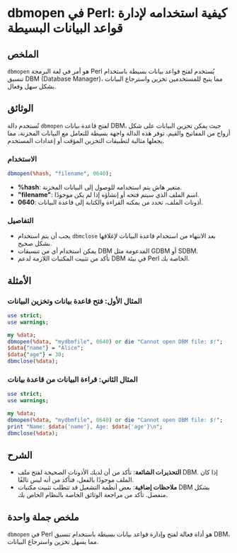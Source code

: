 <!--
Meta Description: # dbmopen في Perl: كيفية استخدامه لإدارة قواعد البيانات البسيطة ## الملخص `dbmopen` هو أمر في لغة البرمجة Perl يُستخدم لفتح قواعد بيانات بسيطة باستخدا...
Meta Keywords: البيانات, data, dbm, dbmopen, perl
-->

# dbmopen في Perl: كيفية استخدامه لإدارة قواعد البيانات البسيطة

## الملخص
`dbmopen` هو أمر في لغة البرمجة Perl يُستخدم لفتح قواعد بيانات بسيطة باستخدام تنسيق DBM (Database Manager)، مما يتيح للمستخدمين تخزين واسترجاع البيانات بشكل سهل وفعال.

## الوثائق
تُستخدم دالة `dbmopen` لفتح قاعدة بيانات DBM، حيث يمكن تخزين البيانات على شكل أزواج من المفاتيح والقيم. توفر هذه الدالة واجهة بسيطة للتعامل مع البيانات المخزنة، مما يجعلها مثالية لتطبيقات التخزين المؤقت أو إعدادات المستخدم.

### الاستخدام
```perl
dbmopen(%hash, "filename", 0640);
```
- **%hash**: متغير هاش يتم استخدامه للوصول إلى البيانات المخزنة.
- **"filename"**: اسم الملف الذي سيتم فتحه أو إنشاؤه إذا لم يكن موجودًا.
- **0640**: أذونات الملف، تحدد من يمكنه القراءة والكتابة إلى قاعدة البيانات.

### التفاصيل
- يجب أن يتم استخدام `dbmclose` بعد الانتهاء من استخدام قاعدة البيانات لإغلاقها بشكل صحيح.
- يمكن استخدام أي من تنسيقات DBM المدعومة مثل GDBM أو SDBM.
- تأكد من تثبيت المكتبات اللازمة لدعم DBM في بيئة Perl الخاصة بك.

## الأمثلة

### المثال الأول: فتح قاعدة بيانات وتخزين البيانات
```perl
use strict;
use warnings;

my %data;
dbmopen(%data, "mydbmfile", 0640) or die "Cannot open DBM file: $!";
$data{"name"} = "Alice";
$data{"age"} = 30;
dbmclose(%data);
```

### المثال الثاني: قراءة البيانات من قاعدة بيانات
```perl
use strict;
use warnings;

my %data;
dbmopen(%data, "mydbmfile", 0640) or die "Cannot open DBM file: $!";
print "Name: $data{'name'}, Age: $data{'age'}\n";
dbmclose(%data);
```

## الشرح
- **التحذيرات الشائعة**: تأكد من أن لديك الأذونات الصحيحة لفتح ملف DBM. إذا كان الملف موجودًا بالفعل، فتأكد من أنه ليس تالفًا.
- **ملاحظات إضافية**: بعض أنظمة التشغيل قد تتطلب تثبيت مكتبات DBM بشكل منفصل. تأكد من مراجعة الوثائق الخاصة بالنظام الخاص بك.

## ملخص جملة واحدة
`dbmopen` في Perl هو أداة فعالة لفتح وإدارة قواعد بيانات بسيطة باستخدام تنسيق DBM، مما يسهل تخزين واسترجاع البيانات.